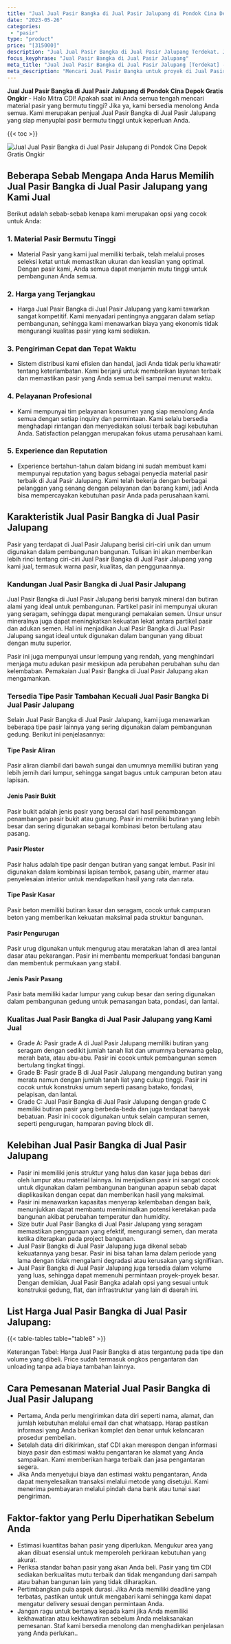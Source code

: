 ```yaml
---
title: "Jual Jual Pasir Bangka di Jual Pasir Jalupang di Pondok Cina Depok Gratis Ongkir"
date: "2023-05-26"
categories:
 - "pasir"
type: "product"
price: "[315000]"
description: "Jual Jual Pasir Bangka di Jual Pasir Jalupang Terdekat. Jual Pasir Bangka ini sering digunakan dalam proyek konstruksi sebagai bahan campuran yang terpilih dan bersih. Silakan hubungi kami untuk informasi lebih lanjut."
focus_keyphrase: "Jual Pasir Bangka di Jual Pasir Jalupang"
meta_title: "Jual Jual Pasir Bangka di Jual Pasir Jalupang [Terdekat] - CDI"
meta_description: "Mencari Jual Pasir Bangka untuk proyek di Jual Pasir Jalupang? Kami memiliki Jual Pasir Bangka berkualitas untuk material adukan. Raih penawaran terbaik sekarang."
---
```


**Jual Jual Pasir Bangka di Jual Pasir Jalupang di Pondok Cina Depok Gratis Ongkir** - Halo Mitra CDI! Apakah saat ini Anda semua tengah mencari material pasir yang bermutu tinggi? Jika ya, kami bersedia menolong Anda semua. Kami merupakan penjual Jual Pasir Bangka di Jual Pasir Jalupang yang siap menyuplai pasir bermutu tinggi untuk keperluan Anda.

{{< toc >}}

![Jual Jual Pasir Bangka di Jual Pasir Jalupang di Pondok Cina Depok Gratis Ongkir](/images/pasir/pasir-bangunan-05.jpg)

## Beberapa Sebab Mengapa Anda Harus Memilih Jual Pasir Bangka di Jual Pasir Jalupang yang Kami Jual

Berikut adalah sebab-sebab kenapa kami merupakan opsi yang cocok untuk Anda:

### 1. Material Pasir Bermutu Tinggi

*   Material Pasir yang kami jual memiliki terbaik, telah melalui proses seleksi ketat untuk memastikan ukuran dan keaslian yang optimal. Dengan pasir kami, Anda semua dapat menjamin mutu tinggi untuk pembangunan Anda semua.

### 2. Harga yang Terjangkau

*   Harga Jual Pasir Bangka di Jual Pasir Jalupang yang kami tawarkan sangat kompetitif. Kami menyadari pentingnya anggaran dalam setiap pembangunan, sehingga kami menawarkan biaya yang ekonomis tidak mengurangi kualitas pasir yang kami sediakan.

### 3. Pengiriman Cepat dan Tepat Waktu

*   Sistem distribusi kami efisien dan handal, jadi Anda tidak perlu khawatir tentang keterlambatan. Kami berjanji untuk memberikan layanan terbaik dan memastikan pasir yang Anda semua beli sampai menurut waktu.

### 4. Pelayanan Profesional

*   Kami mempunyai tim pelayanan konsumen yang siap menolong Anda semua dengan setiap inquiry dan permintaan. Kami selalu bersedia menghadapi rintangan dan menyediakan solusi terbaik bagi kebutuhan Anda. Satisfaction pelanggan merupakan fokus utama perusahaan kami.

### 5. Experience dan Reputation

*   Experience bertahun-tahun dalam bidang ini sudah membuat kami mempunyai reputation yang bagus sebagai penyedia material pasir terbaik di Jual Pasir Jalupang. Kami telah bekerja dengan berbagai pelanggan yang senang dengan pelayanan dan barang kami, jadi Anda bisa mempercayakan kebutuhan pasir Anda pada perusahaan kami.

## Karakteristik Jual Pasir Bangka di Jual Pasir Jalupang

Pasir yang terdapat di Jual Pasir Jalupang berisi ciri-ciri unik dan umum digunakan dalam pembangunan bangunan. Tulisan ini akan memberikan lebih rinci tentang ciri-ciri Jual Pasir Bangka di Jual Pasir Jalupang yang kami jual, termasuk warna pasir, kualitas, dan penggunaannya.

### Kandungan Jual Pasir Bangka di Jual Pasir Jalupang

Jual Pasir Bangka di Jual Pasir Jalupang berisi banyak mineral dan butiran alami yang ideal untuk pembangunan. Partikel pasir ini mempunyai ukuran yang seragam, sehingga dapat mengurangi pemakaian semen. Unsur unsur mineralnya juga dapat meningkatkan kekuatan lekat antara partikel pasir dan adukan semen. Hal ini menjadikan Jual Pasir Bangka di Jual Pasir Jalupang sangat ideal untuk digunakan dalam bangunan yang dibuat dengan mutu superior.

Pasir ini juga mempunyai unsur lempung yang rendah, yang menghindari menjaga mutu adukan pasir meskipun ada perubahan perubahan suhu dan kelembaban. Pemakaian Jual Pasir Bangka di Jual Pasir Jalupang akan mengamankan.

### Tersedia Tipe Pasir Tambahan Kecuali Jual Pasir Bangka Di Jual Pasir Jalupang

Selain Jual Pasir Bangka di Jual Pasir Jalupang, kami juga menawarkan beberapa tipe pasir lainnya yang sering digunakan dalam pembangunan gedung. Berikut ini penjelasannya:

#### Tipe Pasir Aliran

Pasir aliran diambil dari bawah sungai dan umumnya memiliki butiran yang lebih jernih dari lumpur, sehingga sangat bagus untuk campuran beton atau lapisan.

#### Jenis Pasir Bukit

Pasir bukit adalah jenis pasir yang berasal dari hasil penambangan penambangan pasir bukit atau gunung. Pasir ini memiliki butiran yang lebih besar dan sering digunakan sebagai kombinasi beton bertulang atau pasang.

#### Pasir Plester

Pasir halus adalah tipe pasir dengan butiran yang sangat lembut. Pasir ini digunakan dalam kombinasi lapisan tembok, pasang ubin, marmer atau penyelesaian interior untuk mendapatkan hasil yang rata dan rata.

#### Tipe Pasir Kasar

Pasir beton memiliki butiran kasar dan seragam, cocok untuk campuran beton yang memberikan kekuatan maksimal pada struktur bangunan.

#### Pasir Pengurugan

Pasir urug digunakan untuk mengurug atau meratakan lahan di area lantai dasar atau pekarangan. Pasir ini membantu memperkuat fondasi bangunan dan membentuk permukaan yang stabil.

#### Jenis Pasir Pasang

Pasir bata memiliki kadar lumpur yang cukup besar dan sering digunakan dalam pembangunan gedung untuk pemasangan bata, pondasi, dan lantai.

### Kualitas Jual Pasir Bangka di Jual Pasir Jalupang yang Kami Jual

*   Grade A: Pasir grade A di Jual Pasir Jalupang memiliki butiran yang seragam dengan sedikit jumlah tanah liat dan umumnya berwarna gelap, merah bata, atau abu-abu. Pasir ini cocok untuk pembangunan semen bertulang tingkat tinggi.
*   Grade B: Pasir grade B di Jual Pasir Jalupang mengandung butiran yang merata namun dengan jumlah tanah liat yang cukup tinggi. Pasir ini cocok untuk konstruksi umum seperti pasang batako, fondasi, pelapisan, dan lantai.
*   Grade C: Jual Pasir Bangka di Jual Pasir Jalupang dengan grade C memiliki butiran pasir yang berbeda-beda dan juga terdapat banyak bebatuan. Pasir ini cocok digunakan untuk selain campuran semen, seperti pengurugan, hamparan paving block dll.

## Kelebihan Jual Pasir Bangka di Jual Pasir Jalupang

*   Pasir ini memiliki jenis struktur yang halus dan kasar juga bebas dari oleh lumpur atau material lainnya. Ini menjadikan pasir ini sangat cocok untuk digunakan dalam pembangunan bangunan apapun sebab dapat diaplikasikan dengan cepat dan memberikan hasil yang maksimal.
*   Pasir ini menawarkan kapasitas menyerap kelembaban dengan baik, menunjukkan dapat membantu meminimalkan potensi keretakan pada bangunan akibat perubahan temperatur dan humidity.
*   Size butir Jual Pasir Bangka di Jual Pasir Jalupang yang seragam memastikan penggunaan yang efektif, mengurangi semen, dan merata ketika diterapkan pada project bangunan.
*   Jual Pasir Bangka di Jual Pasir Jalupang juga dikenal sebab kekuatannya yang besar. Pasir ini bisa tahan lama dalam periode yang lama dengan tidak mengalami degradasi atau kerusakan yang signifikan.
*   Jual Pasir Bangka di Jual Pasir Jalupang juga tersedia dalam volume yang luas, sehingga dapat memenuhi permintaan proyek-proyek besar. Dengan demikian, Jual Pasir Bangka adalah opsi yang sesuai untuk konstruksi gedung, flat, dan infrastruktur yang lain di daerah ini.

## List Harga Jual Pasir Bangka di Jual Pasir Jalupang:

{{< table-tables table="table8" >}}

Keterangan Tabel: Harga Jual Pasir Bangka di atas tergantung pada tipe dan volume yang dibeli. Price sudah termasuk ongkos pengantaran dan unloading tanpa ada biaya tambahan lainnya.

## Cara Pemesanan Material Jual Pasir Bangka di Jual Pasir Jalupang

*   Pertama, Anda perlu mengirimkan data diri seperti nama, alamat, dan jumlah kebutuhan melalui email dan chat whatsapp. Harap pastikan informasi yang Anda berikan komplet dan benar untuk kelancaran prosedur pembelian.
*   Setelah data diri dikirimkan, staf CDI akan merespon dengan informasi biaya pasir dan estimasi waktu pengantaran ke alamat yang Anda sampaikan. Kami memberikan harga terbaik dan jasa pengantaran segera.
*   Jika Anda menyetujui biaya dan estimasi waktu pengantaran, Anda dapat menyelesaikan transaksi melalui metode yang disetujui. Kami menerima pembayaran melalui pindah dana bank atau tunai saat pengiriman.

## Faktor-faktor yang Perlu Diperhatikan Sebelum Anda

*   Estimasi kuantitas bahan pasir yang diperlukan. Mengukur area yang akan dibuat esensial untuk memperoleh perkiraan kebutuhan yang akurat.
*   Periksa standar bahan pasir yang akan Anda beli. Pasir yang tim CDI sediakan berkualitas mutu terbaik dan tidak mengandung dari sampah atau bahan bangunan lain yang tidak diharapkan.
*   Pertimbangkan pula aspek durasi. Jika Anda memiliki deadline yang terbatas, pastikan untuk untuk mengabari kami sehingga kami dapat mengatur delivery sesuai dengan permintaan Anda.
*   Jangan ragu untuk bertanya kepada kami jika Anda memiliki kekhawatiran atau kekhawatiran sebelum Anda melaksanakan pemesanan. Staf kami bersedia menolong dan menghadirkan penjelasan yang Anda perlukan..
